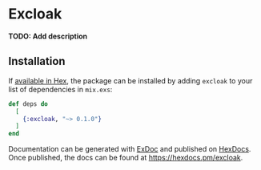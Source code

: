 # Excloak

**TODO: Add description**

## Installation

If [available in Hex](https://hex.pm/docs/publish), the package can be installed
by adding `excloak` to your list of dependencies in `mix.exs`:

```elixir
def deps do
  [
    {:excloak, "~> 0.1.0"}
  ]
end
```

Documentation can be generated with [ExDoc](https://github.com/elixir-lang/ex_doc)
and published on [HexDocs](https://hexdocs.pm). Once published, the docs can
be found at <https://hexdocs.pm/excloak>.
